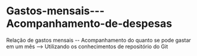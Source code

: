# Gastos-mensais---Acompanhamento-de-despesas
Relação de gastos mensais -- Acompanhamento do quanto se pode gastar em um mês
--> Utilizando os conhecimentos de repositório do Git 
